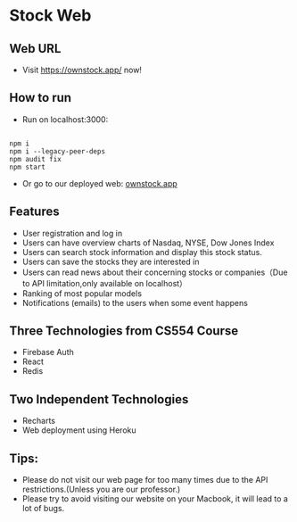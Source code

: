 # Stock Web

## Web URL
- Visit https://ownstock.app/ now!

## How to run
- Run on localhost:3000:
```

npm i
npm i --legacy-peer-deps
npm audit fix
npm start
```
- Or go to our deployed web: [ownstock.app](http://ownstock.app)

## Features
- User registration and log in
- Users can have overview charts of Nasdaq, NYSE, Dow Jones Index
- Users can search stock information and display this stock status.
- Users can save the stocks they are interested in 
- Users can read news about their concerning stocks or companies（Due to API limitation,only available on localhost）
- Ranking of most popular models 
- Notifications (emails) to the users when some event happens
## Three Technologies from CS554 Course
- Firebase Auth
- React
- Redis
## Two Independent Technologies
- Recharts
- Web deployment using Heroku 

## Tips:
- Please do not visit our web page for too many times due to the API restrictions.(Unless you are our professor.)
- Please try to avoid visiting our website on your Macbook, it will lead to a lot of bugs.